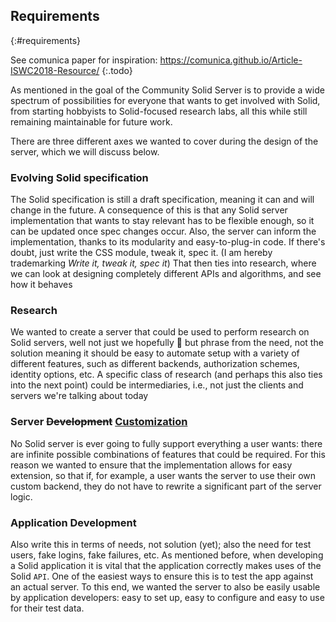 ## Requirements
{:#requirements}

See comunica paper for inspiration: https://comunica.github.io/Article-ISWC2018-Resource/
{:.todo}

As mentioned in [](#introduction) the goal of the Community Solid Server is to provide
a wide spectrum of possibilities for everyone that wants to get involved with Solid,
from starting hobbyists to Solid-focused research labs,
all this while still remaining maintainable for future work.

There are three different axes we wanted to cover during the design of the server,
which we will discuss below.

### Evolving Solid specification
The Solid specification is still a draft specification,
meaning it can and will change in the future.
A consequence of this is that any Solid server implementation that wants to stay relevant
has to be flexible enough, so it can be updated once spec changes occur.
<span class="comment" data-author="RV">Also, the server can inform the implementation, thanks to its modularity and easy-to-plug-in code. If there's doubt, just write the CSS module, tweak it, spec it. (I am hereby trademarking _Write it, tweak it, spec it_)</span>
<span class="comment" data-author="RV">That then ties into research, where we can look at designing completely different APIs and algorithms, and see how it behaves</span>

### Research
We wanted to create a server that could be used to perform research on Solid servers,
<span class="comment" data-author="RV">well not just we hopefully 🙂 but phrase from the need, not the solution</span>
meaning it should be easy to automate setup with a variety of different features,
such as different backends, authorization schemes, identity options, etc.
<span class="comment" data-author="RV">A specific class of research (and perhaps this also ties into the next point) could be intermediaries, i.e., not just the clients and servers we're talking about today</span>

### Server <del class="comment" data-author="RV">Development</del> <ins class="comment" data-author="RV">Customization</ins>
No Solid server is ever going to fully support everything a user wants:
there are infinite possible combinations of features that could be required.
For this reason we wanted to ensure that the implementation allows for easy extension,
so that if, for example, a user wants the server to use their own custom backend,
they do not have to rewrite a significant part of the server logic.

### Application Development
<span class="comment" data-author="RV">Also write this in terms of needs, not solution (yet); also the need for test users, fake logins, fake failures, etc.</span>
As mentioned before, when developing a Solid application it is vital
that the application correctly makes uses of the Solid `API`.
One of the easiest ways to ensure this is to test the app against an actual server.
To this end, we wanted the server to also be easily usable by application developers:
easy to set up, easy to configure and easy to use for their test data.
